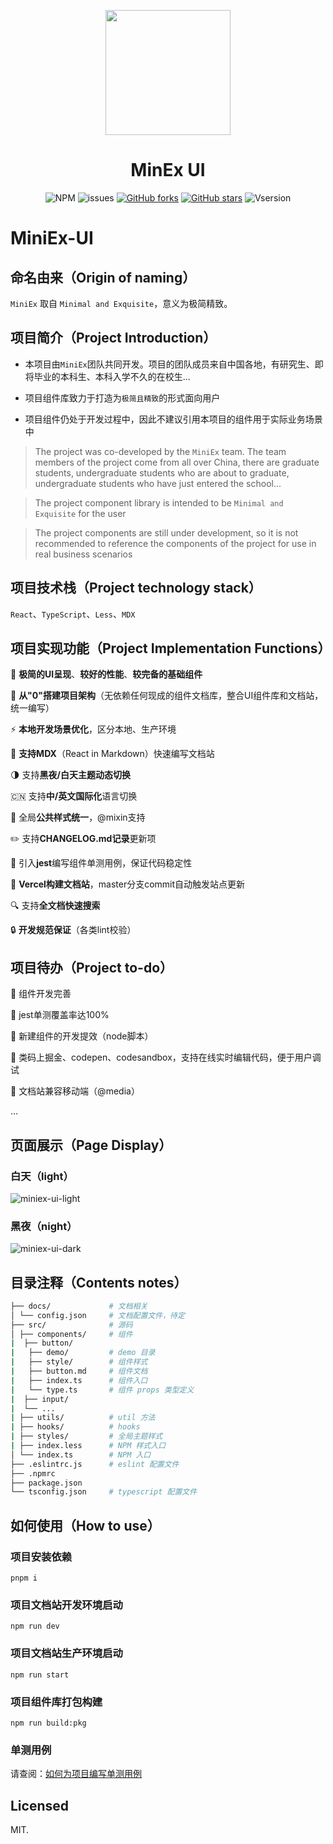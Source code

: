 <p align="center">
  <a href="https://github.com/Youth-Camp-Six/MiniEx-UI">
    <img width="200" src="https://s2.loli.net/2023/02/20/XcSyCj8bsR2nU6A.png">
  </a>
</p>

<h1 align="center">MinEx UI</h1>

<div align="center">

![NPM](https://img.shields.io/npm/l/miniex-ui)
![issues](https://img.shields.io/github/issues/Youth-Camp-Six/MiniEx-UI)
[![GitHub forks](https://img.shields.io/github/forks/Youth-Camp-Six/MiniEx-UI)](https://github.com/Youth-Camp-Six/MiniEx-UI/network)
[![GitHub stars](https://img.shields.io/github/stars/Youth-Camp-Six/MiniEx-UI)](https://github.com/Youth-Camp-Six/MiniEx-UI/stargazers)
![Vsersion](https://img.shields.io/badge/npm-1.1.0-blueviolet)

 </div>
  
# MiniEx-UI

## 命名由来（Origin of naming）

`MiniEx` 取自 `Minimal and Exquisite`，意义为极简精致。


## 项目简介（Project Introduction）

- 本项目由`MiniEx`团队共同开发。项目的团队成员来自中国各地，有研究生、即将毕业的本科生、本科入学不久的在校生...

- 项目组件库致力于打造为`极简且精致`的形式面向用户

- 项目组件仍处于开发过程中，因此不建议引用本项目的组件用于实际业务场景中

> The project was co-developed by the `MiniEx` team. The team members of the project come from all over China, there are graduate students, undergraduate students who are about to graduate, undergraduate students who have just entered the school... 

> The project component library is intended to be `Minimal and Exquisite` for the user

> The project components are still under development, so it is not recommended to reference the components of the project for use in real business scenarios

## 项目技术栈（Project technology stack）

`React`、`TypeScript`、`Less`、`MDX`

## 项目实现功能（Project Implementation Functions）

💎 **极简的UI呈现**、**较好的性能**、**较完备的基础组件**

🎉 **从"0"搭建项目架构**（无依赖任何现成的组件文档库，整合UI组件库和文档站，统一编写）

⚡️ **本地开发场景优化**，区分本地、生产环境

🚀 **支持MDX**（React in Markdown）快速编写文档站

🌗 支持**黑夜/白天主题动态切换**

🇨🇳 支持**中/英文国际化**语言切换

🎨 全局**公共样式统一**，@mixin支持

✏️ 支持**CHANGELOG.md记录**更新项

🎯 引入**jest**编写组件单测用例，保证代码稳定性

💬 **Vercel构建文档站**，master分支commit自动触发站点更新

🔍 支持**全文档快速搜索**

🔒 **开发规范保证**（各类lint校验）

## 项目待办（Project to-do）

📌 组件开发完善

📌 jest单测覆盖率达100%

📌 新建组件的开发提效（node脚本）

📌 类码上掘金、codepen、codesandbox，支持在线实时编辑代码，便于用户调试

📌 文档站兼容移动端（@media）

...

## 页面展示（Page Display）

### 白天（light）

![miniex-ui-light](https://cloud.zhuchj.com/202302160127480.png)

### 黑夜（night）

![miniex-ui-dark](https://cloud.zhuchj.com/202302222341673.png)

## 目录注释（Contents notes）

```bash
├── docs/             # 文档相关
│ └── config.json     # 文档配置文件，待定
├── src/              # 源码
│ ├── components/     # 组件
|  ├── button/
|   ├── demo/         # demo 目录
|   ├── style/        # 组件样式
|   ├── button.md     # 组件文档
|   ├── index.ts      # 组件入口
|   └── type.ts       # 组件 props 类型定义
|  ├── input/
|  └── ...
| ├── utils/          # util 方法
| ├── hooks/          # hooks
| ├── styles/         # 全局主题样式
| ├── index.less      # NPM 样式入口
│ └── index.ts        # NPM 入口
├── .eslintrc.js      # eslint 配置文件
├── .npmrc
├── package.json
└── tsconfig.json     # typescript 配置文件
```

## 如何使用（How to use）

### 项目安装依赖

```
pnpm i
```

### 项目文档站开发环境启动

```
npm run dev
```

### 项目文档站生产环境启动

```
npm run start
```

### 项目组件库打包构建

```
npm run build:pkg
```

### 单测用例

请查阅：[如何为项目编写单测用例](https://zhuchj.com/unit-test.html)

## Licensed

MIT.
